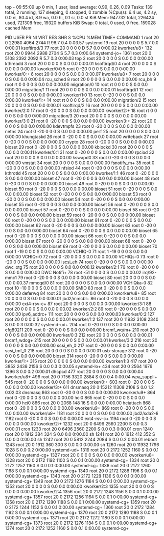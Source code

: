 top - 09:55:09 up 0 min,  1 user,  load average: 0.99, 0.26, 0.09
Tasks: 139 total,   2 running, 137 sleeping,   0 stopped,   0 zombie
%Cpu(s):  6.4 us,  4.2 sy,  0.0 ni, 80.4 id,  8.9 wa,  0.0 hi,  0.1 si,  0.0 st
KiB Mem:    947732 total,   226424 used,   721308 free,    19320 buffers
KiB Swap:        0 total,        0 used,        0 free.   159028 cached Mem

  PID USER      PR  NI    VIRT    RES    SHR S  %CPU %MEM     TIME+ COMMAND
    1 root      20   0   22980   4064   2744 R  96.7  0.4   0:03.57 systemd
   19 root      20   0       0      0      0 S   5.7  0.0   0:00.01 ksoftirqd/3
   77 root      20   0       0      0      0 D   5.7  0.0   0:00.02 kworker/u8+
  132 root      20   0    9944   2988   2704 S   5.7  0.3   0:00.64 systemd-jo+
 1361 root      20   0    5108   2392   2092 R   5.7  0.3   0:00.03 top
    2 root      20   0       0      0      0 S   0.0  0.0   0:00.00 kthreadd
    3 root      20   0       0      0      0 S   0.0  0.0   0:00.01 ksoftirqd/0
    4 root      20   0       0      0      0 S   0.0  0.0   0:00.00 kworker/0:0
    5 root       0 -20       0      0      0 S   0.0  0.0   0:00.00 kworker/0:+
    6 root      20   0       0      0      0 S   0.0  0.0   0:00.07 kworker/u8+
    7 root      20   0       0      0      0 S   0.0  0.0   0:00.04 rcu_sched
    8 root      20   0       0      0      0 S   0.0  0.0   0:00.00 rcu_bh
    9 root      rt   0       0      0      0 S   0.0  0.0   0:00.00 migration/0
   10 root      rt   0       0      0      0 S   0.0  0.0   0:00.00 migration/1
   11 root      20   0       0      0      0 S   0.0  0.0   0:00.01 ksoftirqd/1
   12 root      20   0       0      0      0 S   0.0  0.0   0:00.00 kworker/1:0
   13 root       0 -20       0      0      0 S   0.0  0.0   0:00.00 kworker/1:+
   14 root      rt   0       0      0      0 S   0.0  0.0   0:00.00 migration/2
   15 root      20   0       0      0      0 S   0.0  0.0   0:00.01 ksoftirqd/2
   16 root      20   0       0      0      0 S   0.0  0.0   0:00.00 kworker/2:0
   17 root       0 -20       0      0      0 S   0.0  0.0   0:00.00 kworker/2:+
   18 root      rt   0       0      0      0 S   0.0  0.0   0:00.00 migration/3
   20 root      20   0       0      0      0 S   0.0  0.0   0:00.00 kworker/3:0
   21 root       0 -20       0      0      0 S   0.0  0.0   0:00.00 kworker/3:+
   22 root      20   0       0      0      0 S   0.0  0.0   0:00.00 kdevtmpfs
   23 root       0 -20       0      0      0 S   0.0  0.0   0:00.00 netns
   24 root       0 -20       0      0      0 S   0.0  0.0   0:00.00 perf
   25 root      20   0       0      0      0 S   0.0  0.0   0:00.00 khungtaskd
   26 root       0 -20       0      0      0 S   0.0  0.0   0:00.00 writeback
   27 root       0 -20       0      0      0 S   0.0  0.0   0:00.00 crypto
   28 root       0 -20       0      0      0 S   0.0  0.0   0:00.00 bioset
   29 root       0 -20       0      0      0 S   0.0  0.0   0:00.00 kblockd
   30 root      20   0       0      0      0 S   0.0  0.0   0:00.11 kworker/0:1
   31 root       0 -20       0      0      0 S   0.0  0.0   0:00.00 rpciod
   32 root      20   0       0      0      0 S   0.0  0.0   0:00.00 kswapd0
   33 root       0 -20       0      0      0 S   0.0  0.0   0:00.00 vmstat
   34 root      20   0       0      0      0 S   0.0  0.0   0:00.00 fsnotify_m+
   35 root       0 -20       0      0      0 S   0.0  0.0   0:00.00 nfsiod
   44 root       0 -20       0      0      0 S   0.0  0.0   0:00.00 kthrotld
   45 root      20   0       0      0      0 S   0.0  0.0   0:00.00 kworker/1:1
   46 root       0 -20       0      0      0 S   0.0  0.0   0:00.00 bioset
   47 root       0 -20       0      0      0 S   0.0  0.0   0:00.00 bioset
   48 root       0 -20       0      0      0 S   0.0  0.0   0:00.00 bioset
   49 root       0 -20       0      0      0 S   0.0  0.0   0:00.00 bioset
   50 root       0 -20       0      0      0 S   0.0  0.0   0:00.00 bioset
   51 root       0 -20       0      0      0 S   0.0  0.0   0:00.00 bioset
   52 root       0 -20       0      0      0 S   0.0  0.0   0:00.00 bioset
   53 root       0 -20       0      0      0 S   0.0  0.0   0:00.00 bioset
   54 root       0 -20       0      0      0 S   0.0  0.0   0:00.00 bioset
   55 root       0 -20       0      0      0 S   0.0  0.0   0:00.00 bioset
   56 root       0 -20       0      0      0 S   0.0  0.0   0:00.00 bioset
   57 root       0 -20       0      0      0 S   0.0  0.0   0:00.00 bioset
   58 root       0 -20       0      0      0 S   0.0  0.0   0:00.00 bioset
   59 root       0 -20       0      0      0 S   0.0  0.0   0:00.00 bioset
   60 root       0 -20       0      0      0 S   0.0  0.0   0:00.00 bioset
   61 root       0 -20       0      0      0 S   0.0  0.0   0:00.00 bioset
   62 root       0 -20       0      0      0 S   0.0  0.0   0:00.00 bioset
   63 root       0 -20       0      0      0 S   0.0  0.0   0:00.00 bioset
   64 root       0 -20       0      0      0 S   0.0  0.0   0:00.00 bioset
   65 root       0 -20       0      0      0 S   0.0  0.0   0:00.00 bioset
   66 root       0 -20       0      0      0 S   0.0  0.0   0:00.00 bioset
   67 root       0 -20       0      0      0 S   0.0  0.0   0:00.00 bioset
   68 root       0 -20       0      0      0 S   0.0  0.0   0:00.00 bioset
   69 root       0 -20       0      0      0 S   0.0  0.0   0:00.00 bioset
   70 root       1 -19       0      0      0 S   0.0  0.0   0:00.00 VCHIQ-0
   71 root       1 -19       0      0      0 S   0.0  0.0   0:00.00 VCHIQr-0
   72 root       0 -20       0      0      0 S   0.0  0.0   0:00.00 VCHIQs-0
   73 root       0 -20       0      0      0 S   0.0  0.0   0:00.00 iscsi_eh
   74 root       0 -20       0      0      0 S   0.0  0.0   0:00.00 dwc_otg
   75 root      20   0       0      0      0 S   0.0  0.0   0:00.12 kworker/2:1
   76 root       0 -20       0      0      0 S   0.0  0.0   0:00.00 DWC Notifi+
   78 root     -51   0       0      0      0 S   0.0  0.0   0:00.02 irq/92-mmc1
   79 root       0 -20       0      0      0 S   0.0  0.0   0:00.00 bioset
   80 root      20   0       0      0      0 S   0.0  0.0   0:00.37 mmcqd/0
   81 root      20   0       0      0      0 S   0.0  0.0   0:00.00 VCHIQka-0
   82 root      10 -10       0      0      0 S   0.0  0.0   0:00.00 SMIO
   83 root       0 -20       0      0      0 S   0.0  0.0   0:00.00 deferwq
   84 root      20   0       0      0      0 S   0.0  0.0   0:00.00 kworker/u8+
   85 root      20   0       0      0      0 S   0.0  0.0   0:00.01 jbd2/mmcbl+
   86 root       0 -20       0      0      0 S   0.0  0.0   0:00.00 ext4-rsv-c+
   87 root      20   0       0      0      0 S   0.0  0.0   0:00.00 kworker/3:1
   88 root      20   0       0      0      0 S   0.0  0.0   0:00.02 kworker/2:2
   89 root       0 -20       0      0      0 S   0.0  0.0   0:00.00 ipv6_addrc+
  111 root      20   0       0      0      0 S   0.0  0.0   0:00.03 kworker/0:2
  127 root      20   0       0      0      0 S   0.0  0.0   0:00.01 kworker/1:2
  137 root      20   0   11932   3108   2340 S   0.0  0.3   0:00.32 systemd-ud+
  204 root       0 -20       0      0      0 S   0.0  0.0   0:00.00 cfg80211
  209 root       0 -20       0      0      0 S   0.0  0.0   0:00.00 brcmf_wq/m+
  210 root      20   0       0      0      0 S   0.0  0.0   0:00.00 kworker/0:3
  212 root      20   0       0      0      0 S   0.0  0.0   0:00.01 brcmf_wdog+
  215 root      20   0       0      0      0 S   0.0  0.0   0:00.01 kworker/3:2
  216 root      20   0       0      0      0 S   0.0  0.0   0:00.00 scsi_eh_0
  217 root       0 -20       0      0      0 S   0.0  0.0   0:00.00 scsi_tmf_0
  218 root      20   0       0      0      0 S   0.0  0.0   0:00.01 usb-storage
  312 root       0 -20       0      0      0 S   0.0  0.0   0:00.00 bioset
  314 root       0 -20       0      0      0 S   0.0  0.0   0:00.00 kworker/1:+
  315 root      20   0       0      0      0 S   0.0  0.0   0:00.00 kworker/1:3
  417 root      20   0    3852   2436   2156 S   0.0  0.3   0:00.05 systemd-lo+
  434 root      20   0    2564   1676   1396 S   0.0  0.2   0:00.01 dhcpcd
  477 root      20   0       0      0      0 S   0.0  0.0   0:00.04 kworker/u8+
  496 root      20   0    7156   3320   2884 S   0.0  0.4   0:00.04 wpa_suppli+
  545 root       0 -20       0      0      0 S   0.0  0.0   0:00.00 kworker/0:+
  603 root       0 -20       0      0      0 S   0.0  0.0   0:00.00 kworker/3:+
  611 dnsmasq   20   0   15212  11308   2108 S   0.0  1.2   0:02.03 dnsmasq
  863 root       0 -20       0      0      0 S   0.0  0.0   0:00.00 kworker/u9+
  864 root       0 -20       0      0      0 S   0.0  0.0   0:00.00 hci0
  865 root       0 -20       0      0      0 S   0.0  0.0   0:00.00 hci0
  866 root      20   0    2068    148     16 S   0.0  0.0   0:00.00 hciattach
  868 root       0 -20       0      0      0 S   0.0  0.0   0:00.00 kworker/u9+
  869 root       0 -20       0      0      0 S   0.0  0.0   0:00.00 kworker/u9+
 1181 root      20   0       0      0      0 S   0.0  0.0   0:00.00 jbd2/sda2-8
 1182 root       0 -20       0      0      0 S   0.0  0.0   0:00.00 ext4-rsv-c+
 1194 root       0 -20       0      0      0 S   0.0  0.0   0:00.00 kworker/2:+
 1232 root      20   0    6496   2560   2200 S   0.0  0.3   0:00.01 cron
 1233 root      20   0    6496   2560   2200 S   0.0  0.3   0:00.01 cron
 1240 root      20   0    1912    384    324 S   0.0  0.0   0:00.00 sh
 1241 root      20   0    1912    412    352 S   0.0  0.0   0:00.00 sh
 1242 root      20   0    5812   2244   2084 S   0.0  0.2   0:00.01 reboot
 1243 root      20   0    1912    360    300 S   0.0  0.0   0:00.00 sh
 1260 root      20   0   11932   1796   1028 S   0.0  0.2   0:00.00 systemd-ud+
 1319 root      20   0    2172   1252   1160 S   0.0  0.1   0:00.00 systemd-cg+
 1327 root      20   0       0      0      0 S   0.0  0.0   0:00.00 kworker/u8+
 1328 root      20   0    2172   1192   1100 S   0.0  0.1   0:00.00 systemd-cg+
 1334 root      20   0    2172   1252   1160 S   0.0  0.1   0:00.00 systemd-cg+
 1338 root      20   0    2172   1260   1168 S   0.0  0.1   0:00.00 systemd-cg+
 1340 root      20   0    2172   1288   1196 S   0.0  0.1   0:00.00 systemd-cg+
 1343 root      20   0    2172   1228   1136 S   0.0  0.1   0:00.00 systemd-cg+
 1349 root      20   0    2172   1276   1184 S   0.0  0.1   0:00.00 systemd-cg+
 1352 root      20   0       0      0      0 S   0.0  0.0   0:00.00 kworker/2:3
 1355 root      20   0       0      0      0 S   0.0  0.0   0:00.00 kworker/2:4
 1356 root      20   0    2172   1248   1156 S   0.0  0.1   0:00.00 systemd-cg+
 1357 root      20   0    2172   1256   1164 S   0.0  0.1   0:00.00 systemd-cg+
 1358 root      20   0    2172   1280   1188 S   0.0  0.1   0:00.00 systemd-cg+
 1359 root      20   0    2172   1244   1152 S   0.0  0.1   0:00.00 systemd-cg+
 1360 root      20   0    2172   1284   1192 S   0.0  0.1   0:00.00 systemd-cg+
 1370 root      20   0    2172   1280   1188 S   0.0  0.1   0:00.00 systemd-cg+
 1371 root      20   0    2172   1272   1180 S   0.0  0.1   0:00.00 systemd-cg+
 1373 root      20   0    2172   1276   1184 S   0.0  0.1   0:00.00 systemd-cg+
 1374 root      20   0    2172   1252   1160 S   0.0  0.1   0:00.00 systemd-cg+
